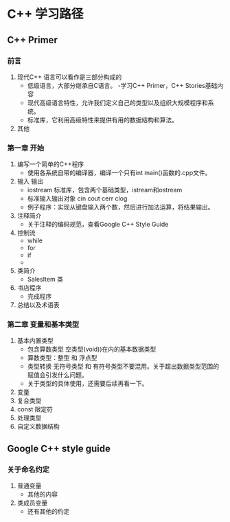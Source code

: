 # C++ 学习路径
## C++ Primer

### 前言

1. 现代C++ 语言可以看作是三部分构成的
    * 低级语言，大部分继承自C语言。 -学习C++ Primer，C++ Stories基础内容
    * 现代高级语言特性，允许我们定义自己的类型以及组织大规模程序和系统。
    * 标准库，它利用高级特性来提供有用的数据结构和算法。
2. 其他
    
### 第一章 开始
1. 编写一个简单的C++程序
    + 使用各系统自带的编译器，编译一个只有int main()函数的.cpp文件。
2. 输入 输出
    + iostream 标准库，包含两个基础类型，istream和ostream
    + 标准输入输出对象 cin cout cerr clog 
    + 例子程序：实现从键盘输入两个数，然后进行加法运算，将结果输出。
3. 注释简介
    + 关于注释的编码规范，查看Google C++ Style Guide
4. 控制流
    + while
    + for
    + if
    + 
5. 类简介
    + SalesItem 类
6. 书店程序
    + 完成程序
7. 总结以及术语表


### 第二章 变量和基本类型
1. 基本内置类型
    + 包含算数类型 空类型(void))在内的基本数据类型
    + 算数类型：整型 和 浮点型
    + 类型转换 无符号类型 和 有符号类型不要混用。关于超出数据类型范围的赋值会引发什么问题。
    + 关于类型的具体使用，还需要后续再看一下。
2. 变量
3. 复合类型
4. const 限定符
5. 处理类型
6. 自定义数据结构


## Google C++ style guide
### 关于命名约定
1. 普通变量
    * 其他的内容
2. 类成员变量
    * 还有其他的约定